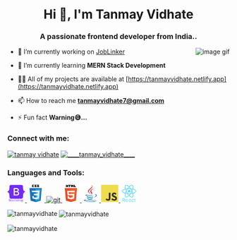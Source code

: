 <h1 align="center">Hi 👋, I'm Tanmay Vidhate</h1>
<h3 align="center">A passionate frontend developer from India..</h3>
<img align="right" alt="image gif" heigth="400" src="https://media.tenor.com/pDcT0vYOdckAAAAM/coding-3lines.gif">

- 🔭 I’m currently working on [JobLinker](https://joblinker-app.netlify.app)

- 🌱 I’m currently learning **MERN Stack Development**

- 👨‍💻 All of my projects are available at [https://tanmayvidhate.netlify.app](https://tanmayvidhate.netlify.app)

- 📫 How to reach me **tanmayvidhate7@gmail.com**

- ⚡ Fun fact **Warning😅...**

<h3 align="left">Connect with me:</h3>
<p align="left">
<a href="https://linkedin.com/in/tanmay vidhate" target="blank"><img align="center" src="https://raw.githubusercontent.com/rahuldkjain/github-profile-readme-generator/master/src/images/icons/Social/linked-in-alt.svg" alt="tanmay vidhate" height="30" width="40" /></a>
<a href="https://instagram.com/____tanmay_vidhate____" target="blank"><img align="center" src="https://raw.githubusercontent.com/rahuldkjain/github-profile-readme-generator/master/src/images/icons/Social/instagram.svg" alt="____tanmay_vidhate____" height="30" width="40" /></a>
</p>

<h3 align="left">Languages and Tools:</h3>
<p align="left"> <a href="https://getbootstrap.com" target="_blank" rel="noreferrer"> <img src="https://raw.githubusercontent.com/devicons/devicon/master/icons/bootstrap/bootstrap-plain-wordmark.svg" alt="bootstrap" width="40" height="40"/> </a> <a href="https://www.w3schools.com/css/" target="_blank" rel="noreferrer"> <img src="https://raw.githubusercontent.com/devicons/devicon/master/icons/css3/css3-original-wordmark.svg" alt="css3" width="40" height="40"/> </a> <a href="https://git-scm.com/" target="_blank" rel="noreferrer"> <img src="https://www.vectorlogo.zone/logos/git-scm/git-scm-icon.svg" alt="git" width="40" height="40"/> </a> <a href="https://www.w3.org/html/" target="_blank" rel="noreferrer"> <img src="https://raw.githubusercontent.com/devicons/devicon/master/icons/html5/html5-original-wordmark.svg" alt="html5" width="40" height="40"/> </a> <a href="https://www.java.com" target="_blank" rel="noreferrer"> <img src="https://raw.githubusercontent.com/devicons/devicon/master/icons/java/java-original.svg" alt="java" width="40" height="40"/> </a> <a href="https://developer.mozilla.org/en-US/docs/Web/JavaScript" target="_blank" rel="noreferrer"> <img src="https://raw.githubusercontent.com/devicons/devicon/master/icons/javascript/javascript-original.svg" alt="javascript" width="40" height="40"/> </a> <a href="https://reactjs.org/" target="_blank" rel="noreferrer"> <img src="https://raw.githubusercontent.com/devicons/devicon/master/icons/react/react-original-wordmark.svg" alt="react" width="40" height="40"/> </a> </p>

<p><img align="left" src="https://github-readme-stats.vercel.app/api/top-langs?username=tanmayvidhate&show_icons=true&locale=en&layout=compact" alt="tanmayvidhate" /></p>

<p>&nbsp;<img align="center" src="https://github-readme-stats.vercel.app/api?username=tanmayvidhate&show_icons=true&locale=en" alt="tanmayvidhate" /></p>

<p><img align="center" src="https://github-readme-streak-stats.herokuapp.com/?user=tanmayvidhate&" alt="tanmayvidhate" /></p>
